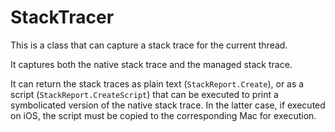 # StackTracer

This is a class that can capture a stack trace for the current thread.

It captures both the native stack trace and the managed stack trace.

It can return the stack traces as plain text (`StackReport.Create`), or as a
script (`StackReport.CreateScript`) that can be executed to print a
symbolicated version of the native stack trace. In the latter case, if
executed on iOS, the script must be copied to the corresponding Mac for
execution.
